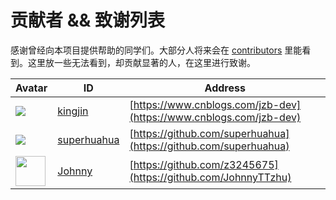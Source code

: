 # 贡献者 && 致谢列表

感谢曾经向本项目提供帮助的同学们。大部分人将来会在 [contributors](https://github.com/ysrc/yulong-hids/graphs/contributors) 里能看到。这里放一些无法看到，却贡献显著的人，在这里进行致谢。

Avatar | ID | Address
---- | ---- | ----
![](https://avatars2.githubusercontent.com/u/5896323?s=40) | [kingjin](https://github.com/kingjin) | [https://www.cnblogs.com/jzb-dev](https://www.cnblogs.com/jzb-dev)
![](https://avatars2.githubusercontent.com/u/7495169?s=40) | [superhuahua](https://github.com/superhuahua) | [https://github.com/superhuahua](https://github.com/superhuahua)
<img src="https://avatars2.githubusercontent.com/u/22311171?s=40" width="48"> | [Johnny](https://github.com/z3245675) | [https://github.com/z3245675](https://github.com/JohnnyTTzhu)

